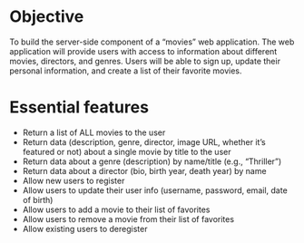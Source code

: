 <h1>Objective</h1>
  <p>
    To build the server-side component of a “movies” web application. The web application will provide users with access
    to information about different movies, directors, and genres. Users will be able to sign up, update their personal
    information, and create a list of their favorite movies.</p>
  <h1>Essential features</h1>

  <ul>
    <li>Return a list of ALL movies to the user</li>
    <li>Return data (description, genre, director, image URL, whether it’s featured or not) about a single movie by
      title to the user</li>
    <li> Return data about a genre (description) by name/title (e.g., “Thriller”)
    <li> Return data about a director (bio, birth year, death year) by name</li>
    <li> Allow new users to register</li>
    <li>Allow users to update their user info (username, password, email, date of birth)</li>
    <li> Allow users to add a movie to their list of favorites</li>
    <li> Allow users to remove a movie from their list of favorites</li>
    <li>Allow existing users to deregister</li>
  </ul>
